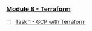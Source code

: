 ### [Module 8 - Terraform](https://git.epam.com/yurii_pelykh/DevOps-22Q2-Pelykh-Yurii/-/tree/m8-Terraform)    
- [ ] [Task 1 - GCP with Terraform](https://git.epam.com/yurii_pelykh/DevOps-22Q2-Pelykh-Yurii/-/tree/m8-Terraform-Task-01/m8-Terraform/m8-Terraform-Task-01)
